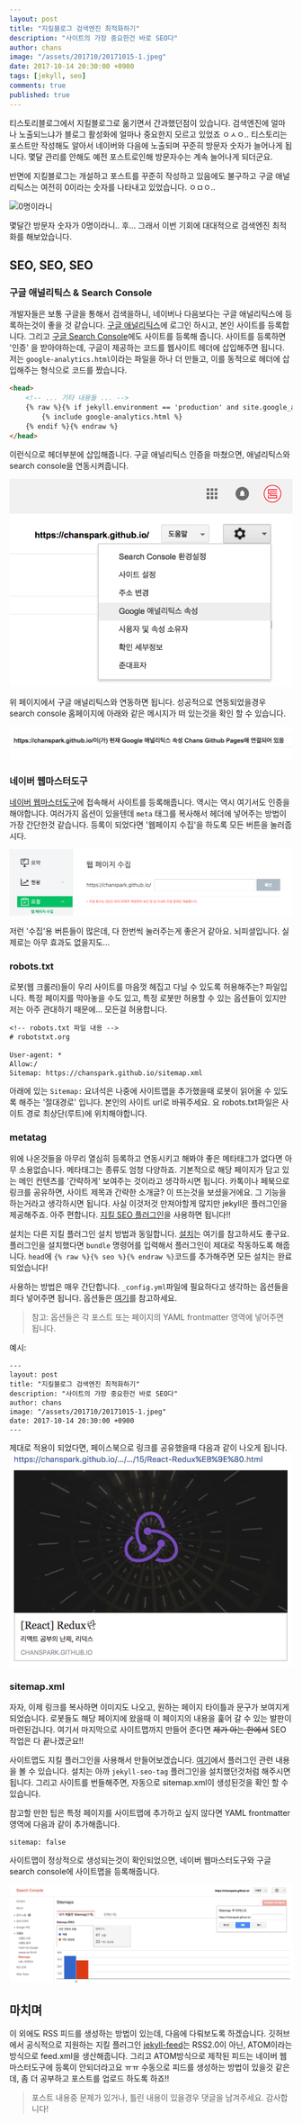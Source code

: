 ```yaml
---
layout: post
title: "지킬블로그 검색엔진 최적화하기"
description: "사이트의 가장 중요한건 바로 SEO다"
author: chans
image: "/assets/201710/20171015-1.jpeg"
date: 2017-10-14 20:30:00 +0900
tags: [jekyll, seo]
comments: true
published: true
---
```


티스토리블로그에서 지킬블로그로 옮기면서 간과했던점이 있습니다. 검색엔진에 얼마나 노출되느냐가 블로그 활성화에 얼마나 중요한지 모르고 있었죠 ㅇㅅㅇ.. 티스토리는 포스트만 작성해도 알아서 네이버와 다음에 노출되며 꾸준히 방문자 숫자가 늘어나게 됩니다. 몇달 관리를 안해도 예전 포스트로인해 방문자수는 계속 늘어나게 되더군요. 

반면에 지킬블로그는 개설하고 포스트를 꾸준히 작성하고 있음에도 불구하고 구글 애널리틱스는 여전히 0이라는 숫자를 나타내고 있었습니다. ㅇㅁㅇ.. 

![0명이라니](https://media.giphy.com/media/JEVqknUonZJWU/giphy.gif)

몇달간 방문자 숫자가 0명이라니..  후... 그래서 이번 기회에 대대적으로 검색엔진 최적화를 해보았습니다.

## SEO, SEO, SEO
### 구글 애널리틱스 & Search Console
개발자들은 보통 구글을 통해서 검색을하니, 네이버나 다음보다는 구글 애널리틱스에 등록하는것이 좋을 것 같습니다. [구글 애널리틱스](https://www.google.com/analytics/)에 로그인 하시고, 본인 사이트를 등록합니다. 그리고 [구글 Search Console](https://accounts.google.com/signin/v2/identifier?service=sitemaps&passive=1209600&continue=https%3A%2F%2Fwww.google.com%2Fwebmasters%2Ftools%2Fhome%3Fhl%3Dko&followup=https%3A%2F%2Fwww.google.com%2Fwebmasters%2Ftools%2Fhome%3Fhl%3Dko&hl=ko&flowName=GlifWebSignIn&flowEntry=ServiceLogin)에도 사이트를 등록해 줍니다. 사이트를 등록하면 '인증' 을 받아야하는데, 구글이 제공하는 코드를 웹사이트 헤더에 삽입해주면 됩니다. 저는 `google-analytics.html`이라는 파일을 하나 더 만들고, 이를 동적으로 헤더에 삽입해주는 형식으로 코드를 짰습니다. 

``` html
<head> 
	<!-- ... 기타 내용들 ... -->
	{% raw %}{% if jekyll.environment == 'production' and site.google_analytics %}
		{% include google-analytics.html %}
	{% endif %}{% endraw %}
</head>	
``` 

이런식으로 헤더부분에 삽입해줍니다. 구글 애널리틱스 인증을 마쳤으면, 애널리틱스와 search console을 연동시켜줍니다. 

![클릭](/assets/201710/20171015-4.png)

위 페이지에서 구글 애널리틱스와 연동하면 됩니다. 성공적으로 연동되었을경우 search console 홈페이지에 아래와 같은 메시지가 떠 있는것을 확인 할 수 있습니다.

![성공](/assets/201710/20171015-2.png)

### 네이버 웹마스터도구
[네이버 웹마스터도구](http://webmastertool.naver.com/)에 접속해서 사이트를 등록해줍니다. 역시는 역시 여기서도 인증을 해야합니다. 여러가지 옵션이 있을텐데 `meta` 태그를 복사해서 헤더에 넣어주는 방법이 가장 간단한것 같습니다. 등록이 되었다면 '웹페이지 수집'을 하도록 모든 버튼을 눌러줍시다. 

![요렇게](/assets/201710/20171015-5.png)

저런 '수집'용 버튼들이 많은데, 다 한번씩 눌러주는게 좋은거 같아요. 뇌피셜입니다. 실제로는 아무 효과도 없을지도... 


### robots.txt
로봇(웹 크롤러)들이 우리 사이트를 마음껏 헤집고 다닐 수 있도록 허용해주는? 파일입니다. 특정 페이지를 막아놓을 수도 있고, 특정 로봇만 허용할 수 있는 옵션들이 있지만 저는 아주 관대하기 때문에... 모든걸 허용합니다.

``` 
<!-- robots.txt 파일 내용 -->
# robotstxt.org

User-agent: *
Allow:/
Sitemap: https://chanspark.github.io/sitemap.xml
```

아래에 있는 `Sitemap:` 요녀석은 나중에 사이트맵을 추가했을때 로봇이 읽어올 수 있도록 해주는 '절대경로' 입니다. 본인의 사이트 url로 바꿔주세요. 요 robots.txt파일은 사이트 경로 최상단(루트)에 위치해야합니다.

### metatag
위에 나온것들을 아무리 열심히 등록하고 연동시키고 해봐야 좋은 메타태그가 없다면 아무 소용없습니다. 메타태그는 종류도 엄청 다양하죠. 기본적으로 해당 페이지가 담고 있는 메인 컨텐츠를 '간략하게' 보여주는 것이라고 생각하시면 됩니다. 카톡이나 페북으로 링크를 공유하면, 사이트 제목과 간략한 소개글? 이 뜨는것을 보셨을거에요. 그 기능을 하는거라고 생각하시면 됩니다. 사실 이것저것 만져야할게 많지만 jekyll은 플러그인을 제공해주죠. 아주 편합니다. [지킬 SEO 플러그인](https://github.com/jekyll/jekyll-seo-tag)을 사용하면 됩니다!! 

설치는 다른 지킬 플러그인 설치 방법과 동일합니다. [설치](https://github.com/jekyll/jekyll-seo-tag/blob/master/docs/installation.md)는 여기를 참고하셔도 좋구요. 플러그인을 설치했다면 `bundle` 명령어를 입력해서 플러그인이 제대로 작동하도록 해줍니다. `head`에 `{% raw %}{% seo %}{% endraw %}`코드를 추가해주면 모든 설치는 완료되었습니다!

사용하는 방법은 매우 간단합니다. `_config.yml`파일에 필요하다고 생각하는 옵션들을 죄다 넣어주면 됩니다. 옵션들은 [여기](https://github.com/jekyll/jekyll-seo-tag/blob/master/docs/usage.md)를 참고하세요.

> 참고: 옵션들은 각 포스트 또는 페이지의 YAML frontmatter 영역에 넣어주면 됩니다. 

예시: 

``` 
---
layout: post
title: "지킬블로그 검색엔진 최적화하기"
description: "사이트의 가장 중요한건 바로 SEO다"
author: chans
image: "/assets/201710/20171015-1.jpeg"
date: 2017-10-14 20:30:00 +0900
---
```

제대로 적용이 되었다면, 페이스북으로 링크를 공유했을때 다음과 같이 나오게 됩니다.
![요렇게](/assets/201710/20171015-6.png)

### sitemap.xml
자자, 이제 링크를 복사하면 이미지도 나오고, 원하는 페이지 타이틀과 문구가 보여지게 되었습니다. 로봇들도 해당 페이지에 왔을때 이 페이지의 내용을 훑어 갈 수 있는 발판이 마련된겁니다. 여기서 마지막으로 사이트맵까지 만들어 준다면 ~~제가 아는 한에서~~ SEO작업은 다 끝나겠군요!!

사이트맵도 지킬 플러그인을 사용해서 만들어보겠습니다. [여기](https://github.com/jekyll/jekyll-sitemap)에서 플러그인 관련 내용을 볼 수 있습니다. 설치는 아까 `jekyll-seo-tag` 플러그인을 설치했던것처럼 해주시면 됩니다. 그리고 사이트를 번들해주면, 자동으로 sitemap.xml이 생성된것을 확인 할 수 있습니다.

참고할 만한 팁은 특정 페이지를 사이트맵에 추가하고 싶지 않다면 YAML frontmatter 영역에 다음과 같이 추가해줍니다.

```
sitemap: false
```

사이트맵이 정상적으로 생성되는것이 확인되었으면, 네이버 웹마스터도구와 구글 search console에 사이트맵을 등록해줍니다. 

![요렇게](/assets/201710/20171015-7.png)

## 마치며
이 외에도 RSS 피드를 생성하는 방법이 있는데, 다음에 다뤄보도록 하겠습니다. 깃허브에서 공식적으로 지원하는 지킬 플러그인 [jekyll-feed](https://github.com/jekyll/jekyll-feed)는 RSS2.0이 아닌, ATOM이라는 방식으로 feed.xml을 생산해줍니다. 그리고 ATOM방식으로 제작된 피드는 네이버 웹마스터도구에 등록이 안되더라고요 ㅠㅠ 수동으로 피드를 생성하는 방법이 있을것 같은데, 좀 더 공부하고 포스트를 업로드 하도록 하죠!! 

> 포스트 내용중 문제가 있거나, 틀린 내용이 있을경우 댓글을 남겨주세요. 감사합니다!


<!-- 
## RSS피드
RSS피드는 단순히 웹사이트를 서핑하는 행동들을 좀더 효율적으로 만들어주게 도와주는 툴입니다. 개인적으로는 특정 블로그나 사이트에 업데이트되는 내용을 받아보기위해 사용하였습니다. 하지만 이제는 제 블로그를 검색엔진에 최적화하기 위해서 사용하게 되었네요. 

### 설치
[jekyll-feed 플러그인](https://github.com/jekyll/jekyll-feed) 깃허브에 들어가보면 설치 및 사용법이 자세히 나와있습니다. -->







